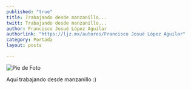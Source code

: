 ```yaml
---
published: "true"
title: Trabajando desde manzanillo...
twitt: Trabajando desde manzanillo...
author: Francisco Josué López Aguilar
authorlink: "https://ljz.mx/autores/Francisco Josué López Aguilar"
category: Portada
layout: posts

---
```


![Pie de Foto](http://i.imgur.com/aScZFQcm.jpg)

Aquí trabajando desde manzanillo :)
